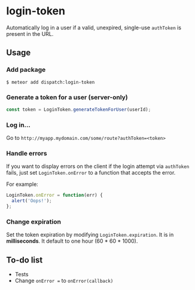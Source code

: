 login-token
============

Automatically log in a user if a valid, unexpired, single-use `authToken` is present in the URL.

## Usage

### Add package
```
$ meteor add dispatch:login-token
```

### Generate a token for a user (server-only)
```js
const token = LoginToken.generateTokenForUser(userId);
```

### Log in...
Go to `http://myapp.mydomain.com/some/route?authToken=<token>`

### Handle errors
If you want to display errors on the client if the login attempt via `authToken` fails, just set `LoginToken.onError` to a function that accepts the error.

For example:

```js
LoginToken.onError = function(err) {
  alert('Oops!');
};
```

### Change expiration
Set the token expiration by modifying `LoginToken.expiration`. It is in **milliseconds**. It default to one hour (60 * 60 * 1000).

## To-do list
* Tests
* Change `onError =` to `onError(callback)`
